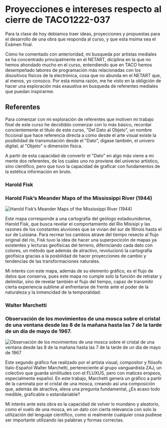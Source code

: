 # Proyecciones e intereses respecto al cierre de TACO1222-037

Para la clase de hoy debiamos traer ideas, proyecciones y propuestas para el desarrollo de una obra que responda al curso, y que esta msima sea el Exámen final.

Cómo he comentado con anterioridad, mi busqueda por artistas mediales se ha concentrado principalmente en el NETART, diciplina en la que no hemos ahondado mucho en el curso, entendiendo que en TACO 
hemos desempeñado labores de programación más relacionadas con los disositivos físicos de la electrónica, cosa que no abunda en el NETART que, al menos, yo conozco. Por esta misma razón, me he visto en la obligción
de hacer una exploración más exaustiva en busqueda de referentes mediales que puedan inspirarme.

## Referentes

Para comenzar con mi exploración de referentes que motiven mi trabajo final de este curso he decididdo comenzar con lo más básico, recordar concientemente el título de este curso, "Del Dato al Objeto",
un nombre ficcional que hace referencia directa a cómo desde el arte visual existe la posibilidad de transmutación desde el "Dato", digase también, el univero dígital; al "Objeto" o dimensión física.

A partir de esta capacidad de convertir el "Dato" en algo más viene a mi mente dos referentes, de los cuales uno no proviene del universo artístico, sino cientifico, pero que tuvo la capacidad de graficar con fundamentos de la 
estética información en bruto.

### Harold Fisk
### Harold Fisk’s Meander Maps of the Mississippi River (1944)

![Harold Fisk’s Meander Maps of the Mississippi River (1944)](ImagenesClase08/BrianMackern.jpg)

Este mapa corresponde a una cartografía del geólogo estadounidense, Harold Fisk, que busca revelar el comportamiento del Rio Misisipi y las razones de los constantes aluviones que se vivian del sur 
de Illinois hasta el sur de Luisiana. Para recrear los cambios atrave del tiempo resecto al flujo original del río, Fisk tuvo la idea de hacer una superpocición de mapas ya existentes y lecturas geofísicas del terreno, difernciando
cada dato con colores, un método que además de atractivo, revolucionó la cartografía geofísica gracias a la posbilidad de hacer proyecciones de cambio y tendencias de las transformaciones naturales.

Mi interés con este mapa, además de su elemento gráfico, es el flujo de datos que conserva, pues este mapa no cumple solo la función de retratar y delimitar, sino de revelar también el flujo del tiempo, 
capaz de transmitir cierta experiencia sublime al enfrentarse de frente ante el poder de la naturaleza y la inmencidad de la temporalidad.

### Walter Marchetti
### Observación de los movimientos de una mosca sobre el cristal de una ventana desde las 8 de la mañana hasta las 7 de la tarde de un día de mayo de 1967.

![Observación de los movimientos de una mosca sobre el cristal de una ventana desde las 8 de la mañana hasta las 7 de la tarde de un día de mayo de 1967](ImagenesClase08/BrianMackern.jpg)

Este segundo gráfico fue realizado por el artista visual, compositor y flósofo Italo-Español Walter Marchetti, perteneciente al grupo vanguardista ZAJ, un colectivo que guarda similitudes con el FLUXUS, pero con 
matices eropeos, especialmente español.
En este trabajo, Marchetti genera un gráfico a partir de la caminata por el cristal de una mosca, creando así una composición que, además de atractiva, eleva una pregunta fundamental, ¿Es acaso todo medible, graficable o 
estandariable?

Mi interés ante esta obra es la capacidad de volver lo mundano y aleatorio, como el vuelo de una mosca, en un dato con cierta relevancia con solo la utilización del lenguaje científico, como si realmente 
cualquier cosa pudiese ser importante utilizando las palabras y formas correctas.
